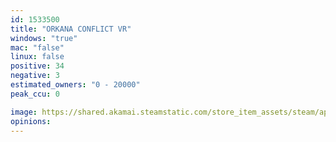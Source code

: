 ```yaml
---
id: 1533500
title: "ORKANA CONFLICT VR"
windows: "true"
mac: "false"
linux: false
positive: 34
negative: 3
estimated_owners: "0 - 20000"
peak_ccu: 0

image: https://shared.akamai.steamstatic.com/store_item_assets/steam/apps/1533500/header.jpg?t=1669779060
opinions:
---
```

